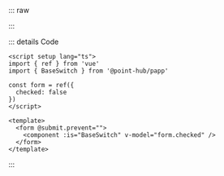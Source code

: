 ::: raw

<ClientOnly>
  <SwitchExample />
</ClientOnly>

:::

::: details Code

```vue
<script setup lang="ts">
import { ref } from 'vue'
import { BaseSwitch } from '@point-hub/papp'

const form = ref({
  checked: false
})
</script>

<template>
  <form @submit.prevent="">
    <component :is="BaseSwitch" v-model="form.checked" />
  </form>
</template>
```

:::
